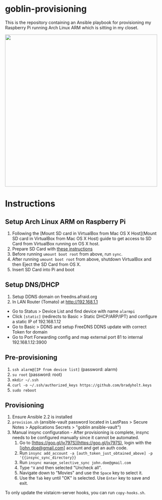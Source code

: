 # goblin-provisioning

This is the repository containing an Ansible playbook for provisioning my Raspberry Pi running Arch Linux ARM which is sitting in my closet.

<img src="https://cloud.githubusercontent.com/assets/759811/20446573/fa820624-ad9f-11e6-8cfb-554aca927988.png" width="500px">

# Instructions

## Setup Arch Linux ARM on Raspberry Pi

1. Following the [Mount SD card in VirtualBox from Mac OS X Host](Mount SD card in VirtualBox from Mac OS X Host) guide to get access to SD Card from VirtualBox running on OS X host.
1. Prepare SD Card with [these instructions](https://archlinuxarm.org/platforms/armv6/raspberry-pi)
2. Before running `umount boot root` from above, run `sync`.
3. After running  `umount boot root` from above, shutdown VirtualBox and then Eject the SD Card from OS X.
2. Insert SD Card into Pi and boot

## Setup DNS/DHCP

1. Setup DDNS domain on freedns.afraid.org
2. In LAN Router (Tomato) at http://192.168.1.1
 - Go to Status > Device List and find device with name `alarmpi`
 - Click `[static]` (redirects to Basic > Static DHCP/ARP/IPT) and configure a static IP of 192.168.1.12
 - Go to Basic > DDNS and setup FreeDNS DDNS update with correct Token for domain
 - Go to Port Forwarding config and map external port 81 to internal 192.168.1.12:3900

## Pre-provisioning

1. `ssh alarm@[IP from device list]` (password: alarm)
2. `su root` (password: root)
3. `mkdir ~/.ssh`
4. `curl -o ~/.ssh/authorized_keys https://github.com/bradyholt.keys`
5. `sudo reboot`

## Provisioning

1. Ensure Ansible 2.2 is installed
2. `provision.sh` (ansible-vault password located in LastPass > Secure Notes > Applications Secrets > "goblin ansible-vault")
3. Manual insync configuration - After provisioning is complete, insync needs to be configured manually since it cannot be automated.
   1. Go to [https://goo.gl/jv797S](https://goo.gl/jv797S), login with the [john.doe@gmail.com] account and get an auth code.
   2. Run `insync add_account -a [auth_token_just_obtained_above] -p '{{insync_sync_directory}}`
   3. Run `insync manage_selective_sync john.doe@gmail.com`
   4. Type `^X` and then selected "Uncheck all".
   5. Navigate down to "Movies" and use the `Space` key to select it.
   6. Use the `Tab` key until "OK" is selected.  Use `Enter` key to save and exit.

To only update the vistaicm-server hooks, you can run `copy-hooks.sh`.
